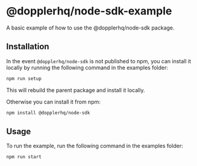 # @dopplerhq/node-sdk-example
A basic example of how to use the @dopplerhq/node-sdk package.

## Installation

In the event `@dopplerhq/node-sdk` is not published to npm, you can install it locally by running the following command in the examples folder:
```sh
npm run setup
```

This will rebuild the parent package and install it locally.

Otherwise you can install it from npm:
```sh
npm install @dopplerhq/node-sdk
```

## Usage

To run the example, run the following command in the examples folder:
```sh
npm run start
```
